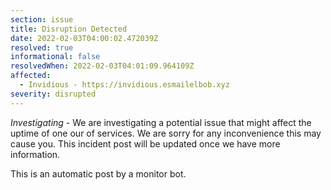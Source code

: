 ```yaml
---
section: issue
title: Disruption Detected
date: 2022-02-03T04:00:02.472039Z
resolved: true
informational: false
resolvedWhen: 2022-02-03T04:01:09.964109Z
affected:
  - Invidious - https://invidious.esmailelbob.xyz
severity: disrupted
---
```

*Investigating* - We are investigating a potential issue that might affect the uptime of one our of services. We are sorry for any inconvenience this may cause you. This incident post will be updated once we have more information.

This is an automatic post by a monitor bot.
        